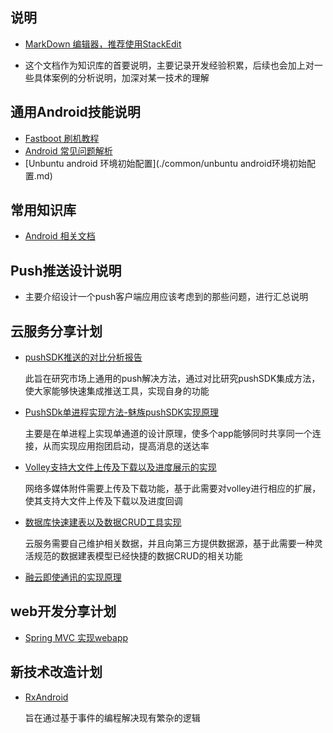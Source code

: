 ## 说明
* [MarkDown 编辑器，推荐使用StackEdit](https://stackedit.io/editor)

* 这个文档作为知识库的首要说明，主要记录开发经验积累，后续也会加上对一些具体案例的分析说明，加深对某一技术的理解

## 通用Android技能说明
* [Fastboot 刷机教程](./common/FastBoot.md)
* [Android  常见问题解析](./common/AndroidStudioSUseProblem.md)
* [Unbuntu android 环境初始配置](./common/unbuntu android环境初始配置.md)


## 常用知识库
* [Android 相关文档](./common)

## Push推送设计说明
* 主要介绍设计一个push客户端应用应该考虑到的那些问题，进行汇总说明

## 云服务分享计划
* [pushSDK推送的对比分析报告]()

   此旨在研究市场上通用的push解决方法，通过对比研究pushSDK集成方法，使大家能够快速集成推送工具，实现自身的功能
* [PushSDk单进程实现方法-魅族pushSDK实现原理]()

   主要是在单进程上实现单通道的设计原理，使多个app能够同时共享同一个连接，从而实现应用抱团启动，提高消息的送达率
* [Volley支持大文件上传及下载以及进度展示的实现]()

   网络多媒体附件需要上传及下载功能，基于此需要对volley进行相应的扩展，使其支持大文件上传及下载以及进度回调
* [数据库快速建表以及数据CRUD工具实现]()

   云服务需要自己维护相关数据，并且向第三方提供数据源，基于此需要一种灵活规范的数据建表模型已经快捷的数据CRUD的相关功能
* [融云即使通讯的实现原理]()




## web开发分享计划
* [Spring MVC 实现webapp]()

## 新技术改造计划
* [RxAndroid]()

  旨在通过基于事件的编程解决现有繁杂的逻辑
